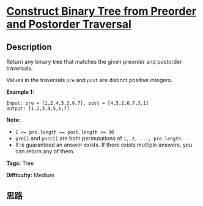 # [Construct Binary Tree from Preorder and Postorder Traversal][title]

## Description

Return any binary tree that matches the given preorder and postorder
traversals.

Values in the traversals `pre` and `post` are distinct positive integers.



**Example 1:**
            Input: pre = [1,2,4,5,3,6,7], post = [4,5,2,6,7,3,1]    Output: [1,2,3,4,5,6,7]    



**Note:**

  * `1 <= pre.length == post.length <= 30`
  * `pre[]` and `post[]` are both permutations of `1, 2, ..., pre.length`.
  * It is guaranteed an answer exists. If there exists multiple answers, you can return any of them.


**Tags:** Tree

**Difficulty:** Medium

## 思路

[title]: https://leetcode.com/problems/construct-binary-tree-from-preorder-and-postorder-traversal
